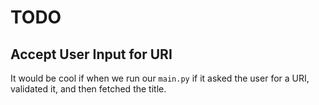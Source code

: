 # TODO

## Accept User Input for URI

It would be cool if when we run our `main.py` if it asked the user for a URI, validated it, and then fetched the title.
